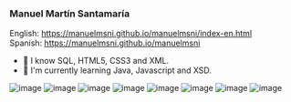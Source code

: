 ### Manuel Martín Santamaría

English:  https://manuelmsni.github.io/manuelmsni/index-en.html
<br/>
Spanish:  https://manuelmsni.github.io/manuelmsni
    
- 📖 I know SQL, HTML5, CSS3 and XML.
- 🌱 I'm currently learning Java, Javascript and XSD.

![image](https://img.shields.io/badge/Java-5181A2?style=for-the-badge&logo=openjdk&logoColor=black)
![image](https://img.shields.io/badge/JavaScript-F7DF1E?style=for-the-badge&logo=javascript&logoColor=black)
![image](https://img.shields.io/badge/jQuery-0769AD?style=for-the-badge&logo=jquery&logoColor=white)
![image](https://img.shields.io/badge/HTML5-E34F26?style=for-the-badge&logo=html5&logoColor=white)
![image](https://img.shields.io/badge/CSS3-1572B6?style=for-the-badge&logo=css3&logoColor=white)
![image](https://img.shields.io/badge/Bootstrap-563D7C?style=for-the-badge&logo=bootstrap&logoColor=white)
![image](https://img.shields.io/badge/MySQL-00000F?style=for-the-badge&logo=mysql&logoColor=white)
![image](https://img.shields.io/badge/Linux-E34F26?style=for-the-badge&logo=linux&logoColor=black)
